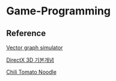 # Game-Programming

## Reference

[Vector graph simulator](https://phet.colorado.edu/sims/vector-addition/vector-addition_en.html)

[DirectX 3D 기본개념](https://tadis.tistory.com/entry/DirectX-3D-%EA%B8%B0%EB%B3%B8%EA%B0%9C%EB%85%90-1-Vector)

[Chili Tomato Noodle](https://www.youtube.com/user/ChiliTomatoNoodle)
